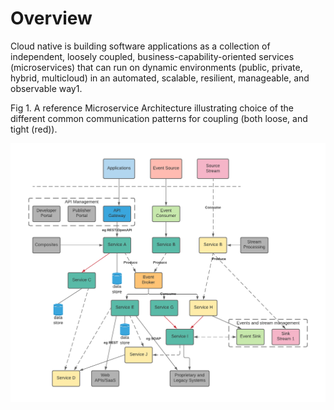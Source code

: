 # Overview
Cloud native is building software applications as a collection of independent, loosely coupled, business-capability-oriented services (microservices) that can run on dynamic environments (public, private, hybrid, multicloud) in an automated, scalable, resilient, manageable, and observable way1.

Fig 1. A reference Microservice Architecture illustrating choice of the different common communication patterns for coupling (both loose, and tight (red)).

![img.png](img.png)

